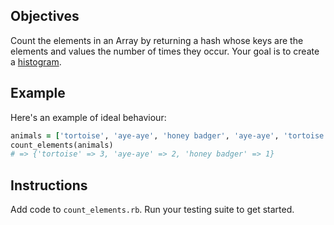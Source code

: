 ## Objectives

Count the elements in an Array by returning a hash whose keys are the elements and values the number of times they occur. Your goal is to create a [histogram](http://en.wikipedia.org/wiki/Histogram).
  
## Example

Here's an example of ideal behaviour:

```ruby
animals = ['tortoise', 'aye-aye', 'honey badger', 'aye-aye', 'tortoise', 'tortoise']
count_elements(animals)
# => {'tortoise' => 3, 'aye-aye' => 2, 'honey badger' => 1}
```

## Instructions

Add code to `count_elements.rb`. Run your testing suite to get started.
